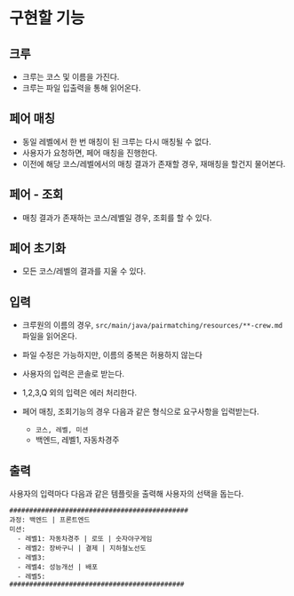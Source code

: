 # 구현할 기능

##  크루

- 크루는 코스 및 이름을 가진다.
- 크루는 파일 입출력을 통해 읽어온다.

## 페어 매칭

- 동일 레벨에서 한 번 매칭이 된 크루는 다시 매칭될 수 없다.
- 사용자가 요청하면, 페어 매칭을 진행한다.
- 이전에 해당 코스/레벨에서의 매칭 결과가 존재할 경우, 재매칭을 할건지 물어본다.

## 페어 - 조회

- 매칭 결과가 존재하는 코스/레벨일 경우, 조회를 할 수 있다.

## 페어 초기화

- 모든 코스/레벨의 결과를 지울 수 있다.

## 입력

- 크루원의 이름의 경우, `src/main/java/pairmatching/resources/**-crew.md` 파일을 읽어온다.
- 파일 수정은 가능하지만, 이름의 중복은 허용하지 않는다

- 사용자의 입력은 콘솔로 받는다.
- 1,2,3,Q 외의 입력은 에러 처리한다.
- 페어 매칭, 조회기능의 경우 다음과 같은 형식으로 요구사항을 입력받는다.
  - `코스, 레벨, 미션`
  - 백엔드, 레벨1, 자동차경주

## 출력

사용자의 입력마다 다음과 같은 템플릿을 출력해 사용자의 선택을 돕는다.
```text
#############################################
과정: 백엔드 | 프론트엔드
미션:
  - 레벨1: 자동차경주 | 로또 | 숫자야구게임
  - 레벨2: 장바구니 | 결제 | 지하철노선도
  - 레벨3: 
  - 레벨4: 성능개선 | 배포
  - 레벨5: 
############################################
```